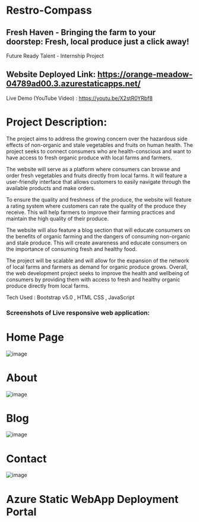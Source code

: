 # Restro-Compass
## Fresh Haven - Bringing the farm to your doorstep: Fresh, local produce just a click away!
Future Ready Talent - Internship Project

## Website Deployed Link: https://orange-meadow-04789ad00.3.azurestaticapps.net/
Live Demo (YouTube Video) : https://youtu.be/X2stR0YRbf8

# Project Description: 
   The project aims to address the growing concern over the hazardous side effects of non-organic and stale vegetables and fruits on human health. The project seeks to connect consumers who are health-conscious and want to have access to fresh organic produce with local farms and farmers.

   The website will serve as a platform where consumers can browse and order fresh vegetables and fruits directly from local farms. It will feature a user-friendly interface that allows customers to easily navigate through the available products and make orders.

   To ensure the quality and freshness of the produce, the website will feature a rating system where customers can rate the quality of the produce they receive. This will help farmers to improve their farming practices and maintain the high quality of their produce.

   The website will also feature a blog section that will educate consumers on the benefits of organic farming and the dangers of consuming non-organic and stale produce. This will create awareness and educate consumers on the importance of consuming fresh and healthy food.

   The project will be scalable and will allow for the expansion of the network of local farms and farmers as demand for organic produce grows. Overall, the web development project seeks to improve the health and wellbeing of consumers by providing them with access to fresh and healthy organic produce directly from local farms.
   
   Tech Used :   Bootstrap v5.0 ,  HTML CSS , JavaScript

### Screenshots of Live responsive web application:
# Home Page
![image](https://user-images.githubusercontent.com/124401087/233838629-ac507d50-3635-46df-9e32-88c79dfda22e.png)


# About 
![image](https://user-images.githubusercontent.com/124401087/233838667-441dbd51-74f2-46df-bd5f-f61285f740d8.png)

# Blog
![image](https://user-images.githubusercontent.com/124401087/233838730-b5462d1c-7602-4cad-99af-60d899d455bd.png)

# Contact
![image](https://user-images.githubusercontent.com/124401087/233838842-55aa7089-833f-4596-a44d-591d18f3a1ea.png)

# Azure Static WebApp Deployment Portal

